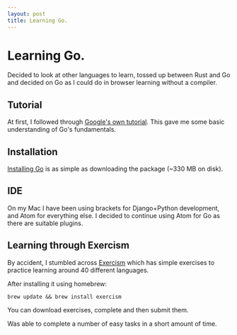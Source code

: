 ```yaml
---
layout: post
title: Learning Go.
---
```


# Learning Go.
Decided to look at other languages to learn, tossed up between Rust and Go and decided on Go as I could do in browser learning without a compiler.

## Tutorial
At first, I followed through [Google's own tutorial](https://tour.golang.org/). This gave me some basic understanding of Go's fundamentals.

## Installation
[Installing Go](https://golang.org/doc/install) is as simple as downloading the package (~330 MB on disk).

## IDE
On my Mac I have been using brackets for Django+Python development, and Atom for everything else. I decided to continue using Atom for Go as there are suitable plugins.

## Learning through Exercism
By accident, I stumbled across [Exercism](https://exercism.io/) which has simple exercises to practice learning around 40 different languages.

After installing it using homebrew:
```
brew update && brew install exercism
```

You can download exercises, complete and then submit them.

Was able to complete a number of easy tasks in a short amount of time.

